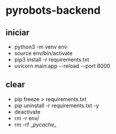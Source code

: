 # pyrobots-backend

## iniciar

- python3 -m venv env
- source env/bin/activate
- pip3 install -r requirements.txt
- uvicorn main:app --reload --port 8000

## clear

- pip freeze > requirements.txt
- pip uninstall -r requirements.txt -y
- deactivate
- rm -r env/
- rm -rf \__pycache\__